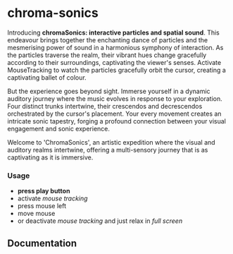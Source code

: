 # chroma-sonics

Introducing **chromaSonics: interactive particles and spatial sound**. This endeavour brings together the enchanting dance of particles and the mesmerising power of sound in a harmonious symphony of interaction. As the particles traverse the realm, their vibrant hues change gracefully according to their surroundings, captivating the viewer's senses. Activate MouseTracking to watch the particles gracefully orbit the cursor, creating a captivating ballet of colour.

But the experience goes beyond sight. Immerse yourself in a dynamic auditory journey where the music evolves in response to your exploration. Four distinct trunks intertwine, their crescendos and decrescendos orchestrated by the cursor's placement. Your every movement creates an intricate sonic tapestry, forging a profound connection between your visual engagement and sonic experience.

Welcome to 'ChromaSonics', an artistic expedition where the visual and auditory realms intertwine, offering a multi-sensory journey that is as captivating as it is immersive.

### Usage
- **press play button**
- activate *mouse tracking*
- press mouse left
- move mouse
- or deactivate *mouse tracking* and just relax in *full screen*


## Documentation
